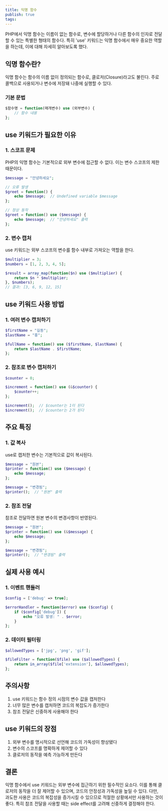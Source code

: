 ```yaml
---
title: 익명 함수
publish: true
tags:
---
```

PHP에서 익명 함수는 이름이 없는 함수로, 변수에 할당하거나 다른 함수의 인자로 전달할 수 있는 특별한 형태의 함수다. 특히 'use' 키워드는 익명 함수에서 매우 중요한 역할을 하는데, 이에 대해 자세히 알아보도록 했다.

## 익명 함수란?

익명 함수는 함수의 이름 없이 정의되는 함수로, 클로저(Closure)라고도 불린다. 주로 콜백으로 사용되거나 변수에 저장돼 나중에 실행할 수 있다.

### 기본 문법
```php
$함수명 = function(매개변수) use (외부변수) {
    // 함수 내용
};
```

## use 키워드가 필요한 이유

### 1. 스코프 문제
PHP의 익명 함수는 기본적으로 외부 변수에 접근할 수 없다. 이는 변수 스코프의 제한 때문이다.

```php
$message = "안녕하세요";

// 오류 발생
$greet = function() {
    echo $message;  // Undefined variable $message
};

// 정상 동작
$greet = function() use ($message) {
    echo $message;  // "안녕하세요" 출력
};
```

### 2. 변수 캡처
use 키워드는 외부 스코프의 변수를 함수 내부로 가져오는 역할을 한다.

```php
$multiplier = 3;
$numbers = [1, 2, 3, 4, 5];

$result = array_map(function($n) use ($multiplier) {
    return $n * $multiplier;
}, $numbers);
// 결과: [3, 6, 9, 12, 15]
```

## use 키워드 사용 방법

### 1. 여러 변수 캡처하기
```php
$firstName = "길동";
$lastName = "홍";

$fullName = function() use ($firstName, $lastName) {
    return $lastName . $firstName;
};
```

### 2. 참조로 변수 캡처하기
```php
$counter = 0;

$increment = function() use (&$counter) {
    $counter++;
};

$increment();  // $counter는 1이 된다
$increment();  // $counter는 2가 된다
```

## 주요 특징

### 1. 값 복사
use로 캡처한 변수는 기본적으로 값이 복사된다.

```php
$message = "원본";
$printer = function() use ($message) {
    echo $message;
};

$message = "변경됨";
$printer();  // "원본" 출력
```

### 2. 참조 전달
참조로 전달하면 원본 변수의 변경사항이 반영된다.

```php
$message = "원본";
$printer = function() use (&$message) {
    echo $message;
};

$message = "변경됨";
$printer();  // "변경됨" 출력
```

## 실제 사용 예시

### 1. 이벤트 핸들러
```php
$config = ['debug' => true];

$errorHandler = function($error) use ($config) {
    if ($config['debug']) {
        echo "오류 발생: " . $error;
    }
};
```

### 2. 데이터 필터링
```php
$allowedTypes = ['jpg', 'png', 'gif'];

$fileFilter = function($file) use ($allowedTypes) {
    return in_array($file['extension'], $allowedTypes);
};
```

## 주의사항

1. use 키워드는 함수 정의 시점의 변수 값을 캡처한다
2. 너무 많은 변수를 캡처하면 코드의 복잡도가 증가한다
3. 참조 전달은 신중하게 사용해야 한다

## use 키워드의 장점

1. 외부 변수를 명시적으로 선언해 코드의 가독성이 향상됐다
2. 변수의 스코프를 명확하게 제어할 수 있다
3. 클로저의 동작을 예측 가능하게 만든다

## 결론

익명 함수에서 use 키워드는 외부 변수에 접근하기 위한 필수적인 요소다. 이를 통해 클로저의 동작을 더 잘 제어할 수 있으며, 코드의 안정성과 가독성을 높일 수 있다. 다만, 과도한 사용은 코드의 복잡성을 증가시킬 수 있으므로 적절한 상황에서만 사용하는 것이 좋다. 특히 참조 전달을 사용할 때는 side effect를 고려해 신중하게 결정해야 한다.